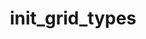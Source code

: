 ---
title: init_grid_types
category: action
signature: kt/central_palette/init_grid_types
synopsis: Hook into this action to add your grid types
arguments:
  -
    name: instance
    type: kt_Central_Palette
    description: The kt_Central_Palette instance

see:
  -
    path: _guides/grid-type.md
---